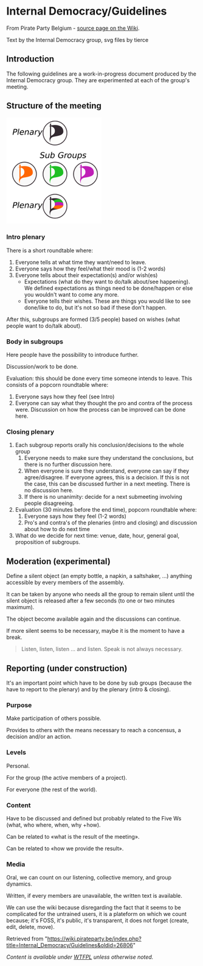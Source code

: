 # Internal Democracy/Guidelines

From Pirate Party Belgium - [source page on the Wiki](https://wiki.pirateparty.be/Internal_Democracy/Guidelines).

Text by the Internal Democracy group, svg files by tierce

## Introduction

The following guidelines are a work-in-progress document produced by the Internal Democracy group. They are experimented at each of the group's meeting.

## Structure of the meeting

![Structure of a meeting](./250px-InternalDemocracyGuidelineFlagsEN.svg.png)

### Intro plenary

There is a short roundtable where:

1. Everyone tells at what time they want/need to leave.
2. Everyone says how they feel/what their mood is (1-2 words)
3. Everyone tells about their expectation(s) and/or wish(es)
    - Expectations (what do they want to do/talk about/see happening). We defined expectations as things need to be done/happen or else you wouldn't want to come any more.
    - Everyone tells their wishes. These are things you would like to see done/like to do, but it's not so bad if these don't happen.

After this, subgroups are formed (3/5 people) based on wishes (what people want to do/talk about).

### Body in subgroups

Here people have the possibility to introduce further.

Discussion/work to be done.

Evaluation: this should be done every time someone intends to leave. This consists of a popcorn roundtable where:

1. Everyone says how they feel (see Intro)
2. Everyone can say what they thought the pro and contra of the process were. Discussion on how the process can be improved can be done here.

### Closing plenary

1. Each subgroup reports orally his conclusion/decisions to the whole group
    1. Everyone needs to make sure they understand the conclusions, but there is no further discussion here.
    2. When everyone is sure they understand, everyone can say if they agree/disagree. If everyone agrees, this is a decision. If this is not the case, this can be discussed further in a next meeting. There is no discussion here.
    3. If there is no unanimity: decide for a next submeeting involving people disagreeing.
2. Evaluation (30 minutes before the end time), popcorn roundtable where:
    1. Everyone says how they feel (1-2 words)
    2. Pro's and contra's of the plenaries (intro and closing) and discussion about how to do next time
3. What do we decide for next time: venue, date, hour, general goal, proposition of subgroups.

## Moderation (experimental)

Define a silent object (an empty bottle, a napkin, a saltshaker, ...) anything accessible by every members of the assembly.

It can be taken by anyone who needs all the group to remain silent until the silent object is released after a few seconds (to one or two minutes maximum).

The object become available again and the discussions can continue.

If more silent seems to be necessary, maybe it is the moment to have a break.

> Listen, listen, listen ... and listen.  Speak is not always necessary.

## Reporting (under construction)

It's an important point which have to be done by sub groups (because the have to report to the plenary) and by the plenary (intro & closing).

### Purpose
   
Make participation of others possible.

Provides to others with the means necessary to reach a concensus, a decision and/or an action.

### Levels

Personal.

For the group (the active members of a project).

For everyone (the rest of the world).

### Content

Have to be discussed and defined but probably related to the Five Ws (what, who where, when, why +how).

Can be related to «what is the result of the meeting».

Can be related to «how we provide the result».

### Media

Oral, we can count on our listening, collective memory, and group dynamics.

Written, if every members are unavailable, the written text is available. 

We can use the wiki because disregarding the fact that it seems to be complicated for the untrained users, it is a plateform on which we count because; it's FOSS, it's public, it's transparent, it does not forget (create, edit, delete, move).

Retrieved from "https://wiki.pirateparty.be/index.php?title=Internal_Democracy/Guidelines&oldid=26806"

_Content is available under [WTFPL](http://www.wtfpl.net/txt/copying/) unless otherwise noted._
